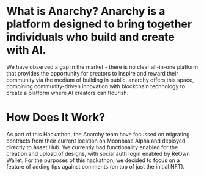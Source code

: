 # What is Anarchy? Anarchy is a platform designed to bring together individuals who build and create with AI. 
We have observed a gap in the market - there is no clear all-in-one platform that provides the opportunity for creators to inspire and reward their community via the medium of building in public.
anarchy offers this space, combining community-driven innovation with blockchain technology to create a platform where AI creators can flourish. 

# How Does It Work?

As part of this Hackathon, the Anarchy team have focussed on migrating contracts from their current location on Moonbase Alpha and deployed directly to Asset Hub. We currently had functionality enabled for the creation and upload of designs, with social auth login enabled by ReOwn Wallet. For the purposes of this hackathon, we decided to focus on a feature of adding tips against comments (on top of just the initial NFT).

